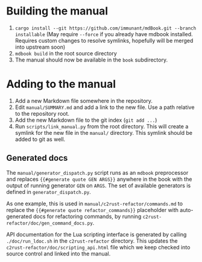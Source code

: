 # Building the manual

1. `cargo install --git https://github.com/immunant/mdBook.git --branch
   installable` (May require `--force` if you already have mdbook
   installed. Requires custom changes to resolve symlinks, hopefully will be
   merged into upstream soon)
2. `mdbook build` in the root source directory
3. The manual should now be available in the `book` subdirectory.

# Adding to the manual

1. Add a new Markdown file somewhere in the repository.
2. Edit `manual/SUMMARY.md` and add a link to the new file.
   Use a path relative to the repository root.
3. Add the new Markdown file to the git index (`git add ...`)
4. Run `scripts/link_manual.py` from the root directory. This will create a
   symlink for the new file in the `manual/` directory. This symlink should be
   added to git as well.


## Generated docs

The `manual/generator_dispatch.py` script runs as an `mdbook` preprocessor and
replaces `{{#generate quote GEN ARGS}}` anywhere in the book with the output
of running generator `GEN` on `ARGS`.  The set of available generators is
defined in `generator_dispatch.py`.

As one example, this is used in `manual/c2rust-refactor/commands.md` to replace
the `{{#generate quote refactor_commands}}` placeholder with auto-generated
docs for refactoring commands, by running
`c2rust-refactor/doc/gen_command_docs.py`.

API documentation for the Lua scripting interface is generated by calling `./doc/run_ldoc.sh`
in the `c2rust-refactor` directory. This updates the `c2rust-refactor/doc/scripting_api.html`
file which we keep checked into source control and linked into the manual.
